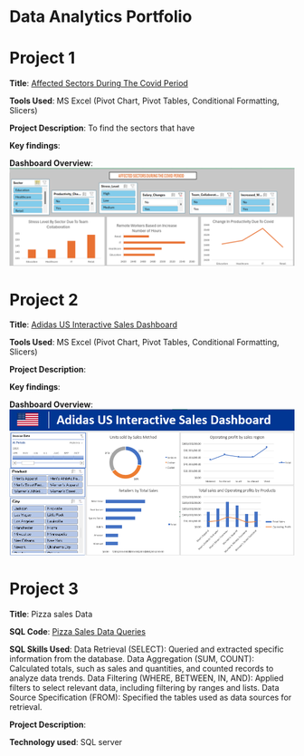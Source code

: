 # Data Analytics Portfolio
# Project 1
**Title**: [Affected Sectors During The Covid Period](https://github.com/OlaMuizz/OlaMuizz.github.io/blob/main/Covid%20Dashboard.xlsx)

**Tools Used**: MS Excel (Pivot Chart, Pivot Tables, Conditional Formatting, Slicers)

**Project Description**: To find the sectors that have 

**Key findings**:

**Dashboard Overview**:
![CovidDashboard](CovidDashboard.png)

# Project 2
**Title**: [Adidas US Interactive Sales Dashboard](https://github.com/OlaMuizz/OlaMuizz.github.io/blob/main/Adidas%20Sales%20Dashboard.xlsx)

**Tools Used**: MS Excel (Pivot Chart, Pivot Tables, Conditional Formatting, Slicers)

**Project Description**: 

**Key findings**:

**Dashboard Overview**:
![Adidas Sales Portfolio](AdidasSalesDashboard.png)

# Project 3

**Title**: Pizza sales Data

**SQL Code**: [Pizza Sales Data Queries](https://github.com/OlaMuizz/OlaMuizz.github.io/blob/main/PizzaSales.sql)

**SQL Skills Used**: Data Retrieval (SELECT): Queried and extracted specific information from the database.
Data Aggregation (SUM, COUNT): Calculated totals, such as sales and quantities, and counted records to analyze data trends.
Data Filtering (WHERE, BETWEEN, IN, AND): Applied filters to select relevant data, including filtering by ranges and lists.
Data Source Specification (FROM): Specified the tables used as data sources for retrieval.

**Project Description**: 

**Technology used**: SQL server
 
